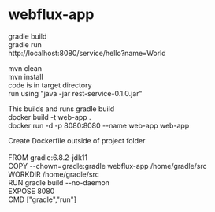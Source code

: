 # webflux-app

<p>
gradle build <br/>
gradle run <br/>
http://localhost:8080/service/hello?name=World <br/>
</p>
<p>
mvn clean <br/>
mvn install <br/>
code is in target directory <br/>
run using "java -jar rest-service-0.1.0.jar" <br/>
</p>
<p>
This builds and runs gradle build <br/>
docker build -t web-app .  <br/>
docker run -d -p 8080:8080 --name web-app web-app <br/>
</p>
<p>
Create Dockerfile outside of project folder <br/>
 <br/>
FROM gradle:6.8.2-jdk11  <br/>
COPY --chown=gradle:gradle webflux-app /home/gradle/src  <br/>
WORKDIR /home/gradle/src  <br/>
RUN gradle build --no-daemon  <br/>
EXPOSE 8080  <br/>
CMD ["gradle","run"]  <br/>
  
</p>
